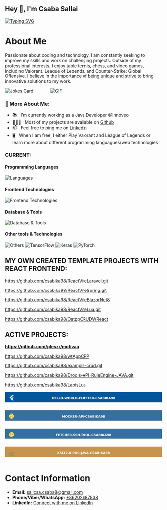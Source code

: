 ## Hey 👋, I'm Csaba Sallai
[![Typing SVG](https://readme-typing-svg.herokuapp.com?lines=Welcome+to+my+Github)](https://git.io/typing-svg)

# About Me

Passionate about coding and technology, I am constantly seeking to improve my skills and work on challenging projects. Outside of my professional interests, I enjoy table tennis, chess, and video games, including Valorant, League of Legends, and Counter-Strike: Global Offensive. I believe in the importance of being unique and strive to bring innovative solutions to my work.

 <img src="https://readme-jokes.vercel.app/api?theme=nightowl" alt="Jokes Card" />
  
<img align="right" alt="GIF" src="https://media.giphy.com/media/L8K62iTDkzGX6/giphy.gif" width="360px"/>

### 🧐 More About Me:
- 📚 &nbsp; I’m currently working as a Java Developer @Innoveo
- 👨🏻‍💻 &nbsp; Most of my projects are available on [Github](https://github.com/csabika98?tab=repositories)
- 📫 &nbsp; Feel free to ping me on [LinkedIn](https://www.linkedin.com/in/csabika98/)
- 🖥 &nbsp; When I am free, I either Play Valorant and League of Legends 
or learn more about different programming languagues/web technologies 

### CURRENT:

#### Programming Languages
![Languages](https://skillicons.dev/icons?i=php,cpp,python,java,cs,dart,js)

#### Frontend Technologies
![Frontend Technologies](https://skillicons.dev/icons?i=react,next,html,css,tailwind,thymeleaf)

#### Database & Tools
![Database & Tools](https://skillicons.dev/icons?i=mysql,mongodb,bitbucket,jira)

#### Other tools & Technologies
![Others](https://skillicons.dev/icons?i=git,github,markdown,netlify,vercel,vscode,figma,githubactions,gitlab)
![TensorFlow](https://img.shields.io/badge/TensorFlow-%23FF6F00.svg?style=for-the-badge&logo=TensorFlow&logoColor=white)  ![Keras](https://img.shields.io/badge/Keras-%23D00000.svg?style=for-the-badge&logo=Keras&logoColor=white) ![PyTorch](https://img.shields.io/badge/PyTorch-%23EE4C2C.svg?style=for-the-badge&logo=PyTorch&logoColor=white)

## MY OWN CREATED TEMPLATE PROJECTS WITH REACT FRONTEND:

https://github.com/csabika98/ReactViteLaravel.git

https://github.com/csabika98/ReactViteSpring.git

https://github.com/csabika98/ReactViteBlazorNet8

https://github.com/csabika98/ReactViteLua.git

https://github.com/csabika98/OatppCRUDWReact

## ACTIVE PROJECTS:

<b> https://github.com/pleszr/motivaa </b>

https://github.com/csabika98/wtAppCPP

https://github.com/csabika98/example-crud.git

https://github.com/csabika98/Drools-API-RuleEngine-JAVA.git

https://github.com/csabika98/LapisLua

[![Flutter](/badges/flutter.svg)](https://github.com/csabika98/flutter_hello_world)

[![Python](/badges/app.svg)](https://github.com/csabika98/mocker)

[![Python](/badges/python-fetcher.svg)](https://github.com/csabika98/FETCHER-PUBLIC)

[![Java](/badges/java-xslt.svg)](https://github.com/csabika98/xslt_poc_java)


# Contact Information

- **Email:** [sallcsa.csaba8@gmail.com](mailto:sallcsa.csaba8@gmail.com)
- **Phone/Viber/WhatsApp:** [+36202687838](tel:+36202687838)
- **LinkedIn:** [Connect with me on LinkedIn](https://www.linkedin.com/in/csabika98/)

